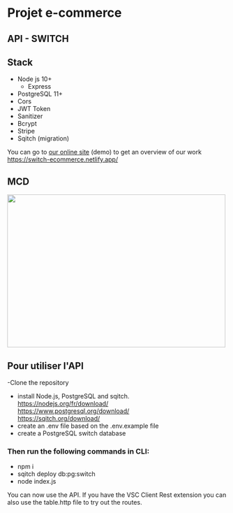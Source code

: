 # Projet e-commerce

## API - SWITCH 
## Stack

- Node js 10+
  - Express
- PostgreSQL 11+
- Cors
- JWT Token
- Sanitizer
- Bcrypt
- Stripe
- Sqitch (migration)

You can go to [our online site](https://switch-ecommerce.netlify.app/) (demo) to get an overview of our work  
https://switch-ecommerce.netlify.app/
 
## MCD
<img src="./images/MCD.png" width="500" height ="350">

## Pour utiliser l'API
 -Clone the repository
 - install Node.js, PostgreSQL and sqitch.  
 https://nodejs.org/fr/download/  
 https://www.postgresql.org/download/  
 https://sqitch.org/download/      
 - create an .env file based on the .env.example file  
- create a PostgreSQL switch database
   
### Then run the following commands in CLI: 
 - npm i  
 - sqitch deploy db:pg:switch 
 - node index.js
 
You can now use the API.
 If you have the VSC Client Rest extension you can also use the table.http file to try out the routes.


